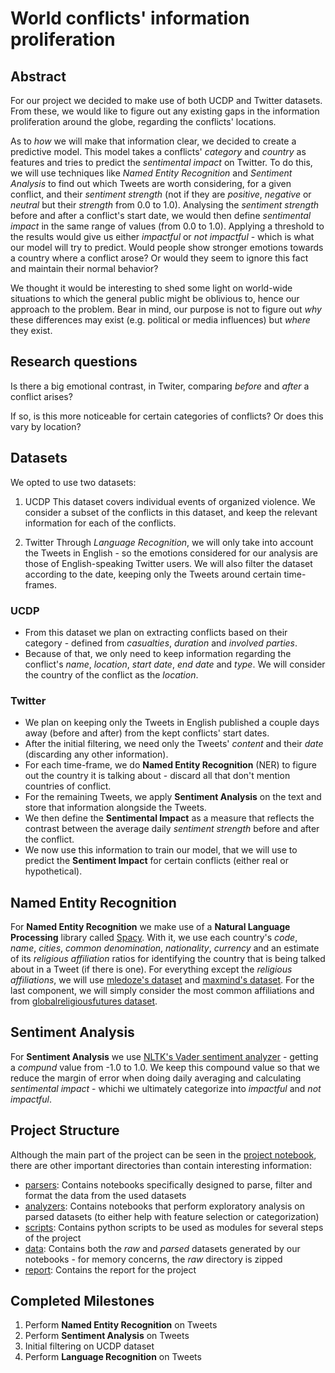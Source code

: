 # World conflicts' information proliferation

## Abstract

For our project we decided to make use of both UCDP and Twitter datasets. From these, we would like to figure out any existing gaps in the information proliferation around the globe, regarding the conflicts' locations.

As to *how* we will make that information clear, we decided to create a predictive model. This model takes a conflicts' *category* and *country* as features and tries to predict the *sentimental impact* on Twitter. To do this, we will use techniques like *Named Entity Recognition* and *Sentiment Analysis* to find out which Tweets are worth considering, for a given conflict, and their *sentiment strength* (not if they are *positive*, *negative* or *neutral* but their *strength* from 0.0 to 1.0). Analysing the *sentiment strength* before and after a conflict's start date, we would then define *sentimental impact* in the same range of values (from 0.0 to 1.0). Applying a threshold to the results would give us either *impactful* or *not impactful* - which is what our model will try to predict. Would people show stronger emotions towards a country where a conflict arose? Or would they seem to ignore this fact and maintain their normal behavior?

We thought it would be interesting to shed some light on world-wide situations to which the general public might be oblivious to, hence our approach to the problem. Bear in mind, our purpose is not to figure out *why* these differences may exist (e.g. political or media influences) but *where* they exist.

## Research questions

Is there a big emotional contrast, in Twiter, comparing *before* and *after* a conflict arises?

If so, is this more noticeable for certain categories of conflicts? Or does this vary by location?

## Datasets

We opted to use two datasets:

1. UCDP
This dataset covers individual events of organized violence. We consider a subset of the conflicts in this dataset, and keep the relevant information for each of the conflicts.

2. Twitter
Through *Language Recognition*, we will only take into account the Tweets in English - so the emotions considered for our analysis are those of English-speaking Twitter users. We will also filter the dataset according to the date, keeping only the Tweets around certain time-frames.

### UCDP

  * From this dataset we plan on extracting conflicts based on their category - defined from *casualties*, *duration* and *involved parties*.
  * Because of that, we only need to keep information regarding the conflict's *name*, *location*, *start date*, *end date* and *type*. We will consider the country of the conflict as the *location*.

### Twitter

  * We plan on keeping only the Tweets in English published a couple days away (before and after) from the kept conflicts' start dates.
  * After the initial filtering, we need only the Tweets' *content* and their *date* (discarding any other information).
  * For each time-frame, we do **Named Entity Recognition** (NER) to figure out the country it is talking about - discard all that don't mention countries of conflict.
  * For the remaining Tweets, we apply **Sentiment Analysis** on the text and store that information alongside the Tweets.
  * We then define the **Sentimental Impact** as a measure that reflects the contrast between the average daily *sentiment strength* before and after the conflict.
  * We now use this information to train our model, that we will use to predict the **Sentiment Impact** for certain conflicts (either real or hypothetical).

## Named Entity Recognition
For **Named Entity Recognition** we make use of a **Natural Language Processing** library called [Spacy](https://spacy.io/). With it, we use each country's *code*, *name*, *cities*, *common denomination*, *nationality*, *currency* and an estimate of its *religious affiliation* ratios for identifying the country that is being talked about in a Tweet (if there is one). For everything except the *religious affiliations*, we will use [mledoze's dataset](https://mledoze.github.io/countries/) and [maxmind's dataset](https://www.maxmind.com/de/free-world-cities-database). For the last component, we will simply consider the most common affiliations and from [globalreligiousfutures dataset](http://globalreligiousfutures.org/explorer#/?subtopic=15&chartType=map&year=2010&data_type=number&religious_affiliation=55&destination=to&countries=Worldwide&age_group=all&gender=all&pdfMode=false).

## Sentiment Analysis
For **Sentiment Analysis** we use [NLTK's Vader sentiment analyzer](http://www.nltk.org/_modules/nltk/sentiment/vader.html) - getting a *compund* value from -1.0 to 1.0. We keep this compound value so that we reduce the margin of error when doing daily averaging and calculating *sentimental impact* - whichi we ultimately categorize into *impactful* and *not impactful*.

## Project Structure

Although the main part of the project can be seen in the [project notebook](https://github.com/nunomota/ada2017-hw/blob/master/project/project.ipynb), there are other important directories than contain interesting information:

* [parsers](https://github.com/nunomota/ada2017-hw/tree/master/project/parsers): Contains notebooks specifically designed to parse, filter and format the data from the used datasets
* [analyzers](https://github.com/nunomota/ada2017-hw/tree/master/project/analyzers): Contains notebooks that perform exploratory analysis on parsed datasets (to either help with feature selection or categorization)
* [scripts](https://github.com/nunomota/ada2017-hw/tree/master/project/parsers): Contains python scripts to be used as modules for several steps of the project
* [data](https://github.com/nunomota/ada2017-hw/tree/master/project/data): Contains both the *raw* and *parsed* datasets generated by our notebooks - for memory concerns, the *raw* directory is zipped
* [report](https://github.com/nunomota/ada2017-hw/tree/master/project/report): Contains the report for the project

## Completed Milestones

1. Perform **Named Entity Recognition** on Tweets
2. Perform **Sentiment Analysis** on Tweets
3. Initial filtering on UCDP dataset
4. Perform **Language Recognition** on Tweets